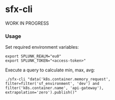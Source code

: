 # sfx-cli

WORK IN PROGRESS

### Usage

Set required environment variables:

```
export SPLUNK_REALM="eu0"
export SPLUNK_TOKEN="<access-token>"
```

Execute a query to calculate min, max, avg:

```
./sfx-cli "data('k8s.container.memory_request', filter=filter('sf_environment', 'dev') and filter('k8s.container.name', 'api-gateway'), extrapolation='zero').publish()"
```
